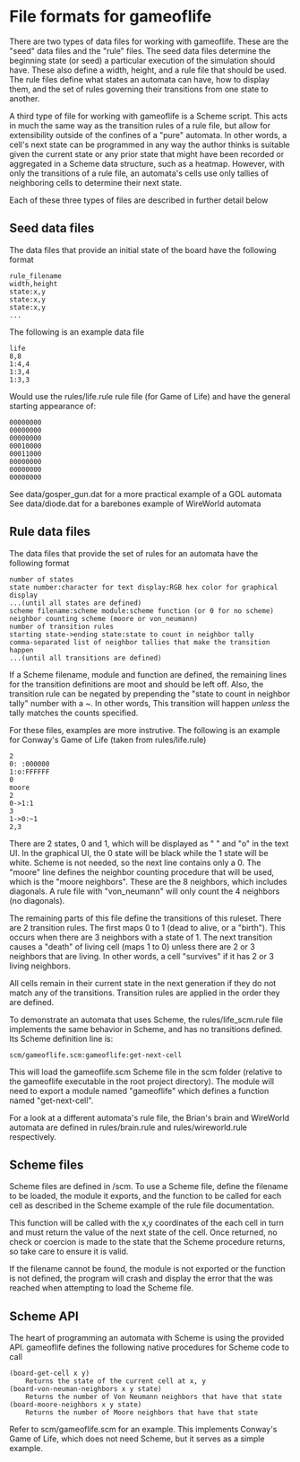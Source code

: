 File formats for gameoflife
===========================

There are two types of data files for working with gameoflife. These are the
"seed" data files and the "rule" files. The seed data files determine the
beginning state (or seed) a particular execution of the simulation should have.
These also define a width, height, and a rule file that should be used. The
rule files define what states an automata can have, how to display them, and
the set of rules governing their transitions from one state to another.

A third type of file for working with gameoflife is a Scheme script. This acts
in much the same way as the transition rules of a rule file, but allow for
extensibility outside of the confines of a "pure" automata. In other words, a
cell's next state can be programmed in any way the author thinks is suitable
given the current state or any prior state that might have been recorded or
aggregated in a Scheme data structure, such as a heatmap. However, with only
the transitions of a rule file, an automata's cells use only tallies of
neighboring cells to determine their next state.

Each of these three types of files are described in further detail below

Seed data files
---------------
The data files that provide an initial state of the board have the following
format

    rule_filename
    width,height
    state:x,y
    state:x,y
    state:x,y
    ...

The following is an example data file

    life
    8,8
    1:4,4
    1:3,4
    1:3,3

Would use the rules/life.rule rule file (for Game of Life) and have the general
starting appearance of:

    00000000
    00000000
    00000000
    00010000
    00011000
    00000000
    00000000
    00000000

See data/gosper_gun.dat for a more practical example of a GOL automata
See data/diode.dat for a barebones example of WireWorld automata

Rule data files
---------------
The data files that provide the set of rules for an automata have the following
format

    number of states
    state number:character for text display:RGB hex color for graphical display
    ...(until all states are defined)
    scheme filename:scheme module:scheme function (or 0 for no scheme)
    neighbor counting scheme (moore or von_neumann)
    number of transition rules
    starting state->ending state:state to count in neighbor tally
    comma-separated list of neighbor tallies that make the transition happen
    ...(until all transitions are defined)

If a Scheme filename, module and function are defined, the remaining lines for
the transition definitions are moot and should be left off. Also, the
transition rule can be negated by prepending the "state to count in neighbor tally"
number with a ~. In other words, This transition will happen *unless* the tally
matches the counts specified.

For these files, examples are more instrutive. The following is an example for
Conway's Game of Life (taken from rules/life.rule)

    2
    0: :000000
    1:o:FFFFFF
    0
    moore
    2
    0->1:1
    3
    1->0:~1
    2,3

There are 2 states, 0 and 1, which will be displayed as " " and "o" in the text
UI. In the graphical UI, the 0 state will be black while the 1 state will be
white. Scheme is not needed, so the next line contains only a 0. The "moore"
line defines the neighbor counting procedure that will be used, which is the
"moore neighbors". These are the 8 neighbors, which includes diagonals.
A rule file with "von_neumann" will only count the 4 neighbors (no diagonals).

The remaining parts of this file define the transitions of this ruleset. There
are 2 transition rules. The first maps 0 to 1 (dead to alive, or a "birth").
This occurs when there are 3 neighbors with a state of 1. The next transition
causes a "death" of living cell (maps 1 to 0) unless there are 2 or 3 neighbors
that are living. In other words, a cell "survives" if it has 2 or 3 living
neighbors.

All cells remain in their current state in the next generation if they do not
match any of the transitions. Transition rules are applied in the order they
are defined.

To demonstrate an automata that uses Scheme, the rules/life_scm.rule file
implements the same behavior in Scheme, and has no transitions defined. Its
Scheme definition line is:

    scm/gameoflife.scm:gameoflife:get-next-cell

This will load the gameoflife.scm Scheme file in the scm folder (relative to
the gameoflife executable in the root project directory). The module will need
to export a module named "gameoflife" which defines a function named
"get-next-cell".

For a look at a different automata's rule file, the Brian's brain and
WireWorld automata are defined in rules/brain.rule and rules/wireworld.rule
respectively.

Scheme files
------------

Scheme files are defined in /scm. To use a Scheme file, define the filename
to be loaded, the module it exports, and the function to be called for each
cell as described in the Scheme example of the rule file documentation.

This function will be called with the x,y coordinates of the each cell in turn
and must return the value of the next state of the cell. Once returned, no
check or coercion is made to the state that the Scheme procedure returns, so
take care to ensure it is valid.

If the filename cannot be found, the module is not exported or the function
is not defined, the program will crash and display the error that the was
reached when attempting to load the Scheme file.

Scheme API
----------

The heart of programming an automata with Scheme is using the provided API.
gameoflife defines the following native procedures for Scheme code to call

    (board-get-cell x y)
        Returns the state of the current cell at x, y
    (board-von-neuman-neighbors x y state)
        Returns the number of Von Neumann neighbors that have that state
    (board-moore-neighbors x y state)
        Returns the number of Moore neighbors that have that state

Refer to scm/gameoflife.scm for an example. This implements Conway's Game
of Life, which does not need Scheme, but it serves as a simple example.
